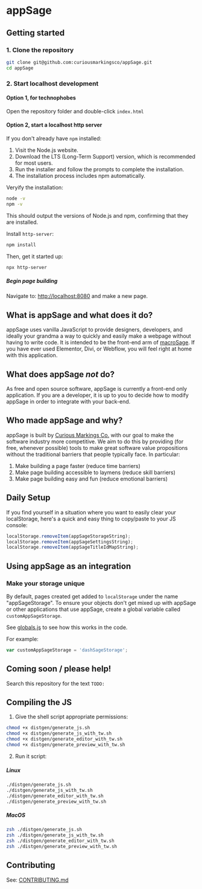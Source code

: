 # app**Sage**

## Getting started

### 1. Clone the repository
```sh
git clone git@github.com:curiousmarkingsco/appSage.git
cd appSage
```

### 2. Start localhost development

#### Option 1, for technophobes
Open the repository folder and double-click `index.html`

#### Option 2, start a localhost http server
If you don't already have `npm` installed:
1.	Visit the Node.js website.
2.	Download the LTS (Long-Term Support) version, which is recommended for most users.
3.	Run the installer and follow the prompts to complete the installation.
4.	The installation process includes npm automatically.

Veryify the installation:
```sh
node -v
npm -v
```
This should output the versions of Node.js and npm, confirming that they are installed.

Install `http-server`:
```sh
npm install
```

Then, get it started up:
```sh
npx http-server
```

##### Begin page building
Navigate to: [http://localhost:8080](http://localhost:8080) and make a new page.

## What is app**Sage** and what does it do?
appSage uses vanilla JavaScript to provide designers, developers, and ideally your grandma a way to quickly and easily make a webpage without having to write code. It is intended to be the front-end arm of [macroSage](https://macrosage.io/). If you have ever used Elementor, Divi, or Webflow, you will feel right at home with this application.

## What does app**Sage** *not* do?
As free and open source software, appSage is currently a front-end only application. If you are a developer, it is up to you to decide how to modify appSage in order to integrate with your back-end.

## Who made app**Sage** and why?
appSage is built by [Curious Markings Co.](https://curiousmarkings.com) with our goal to make the software industry more competitive. We aim to do this by providing (for free, whenever possible) tools to make great software value propositions without the traditional barriers that people typically face. In particular:
1. Make building a page faster (reduce time barriers)
2. Make page building accessible to laymens (reduce skill barriers)
3. Make page building easy and fun (reduce emotional barriers)

## Daily Setup

If you find  yourself in a situation where you want to easily clear your localStorage, here's a quick and easy thing to copy/paste to your JS console:

```js
localStorage.removeItem(appSageStorageString);
localStorage.removeItem(appSageSettingsString);
localStorage.removeItem(appSageTitleIdMapString);
```

## Using appSage as an integration

### Make your storage unique
By default, pages created get added to `localStorage` under the name "appSageStorage". To ensure your objects don't get mixed up with appSage or other applications that use appSage, create a global variable called `customAppSageStorage`.

See [globals.js](https://github.com/curiousmarkingsco/appSage/blob/main/app/js/editor/globals.js) to see how this works in the code.

For example:
```js
var customAppSageStorage = 'dashSageStorage';
```

## Coming soon / please help!
Search this repository for the text `TODO: `

## Compiling the JS

1. Give the shell script appropriate permissions:
```sh
chmod +x distgen/generate_js.sh
chmod +x distgen/generate_js_with_tw.sh
chmod +x distgen/generate_editor_with_tw.sh
chmod +x distgen/generate_preview_with_tw.sh
```

2. Run it script:
##### Linux
```sh
./distgen/generate_js.sh
./distgen/generate_js_with_tw.sh
./distgen/generate_editor_with_tw.sh
./distgen/generate_preview_with_tw.sh
```
##### MacOS
```sh
zsh ./distgen/generate_js.sh
zsh ./distgen/generate_js_with_tw.sh
zsh ./distgen/generate_editor_with_tw.sh
zsh ./distgen/generate_preview_with_tw.sh
```

## Contributing
See: [CONTRIBUTING.md](https://github.com/curiousmarkingsco/appSage/blob/main/CONTRIBUTING.md)
